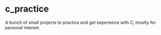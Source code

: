 # c_practice

A bunch of small projects to practice and get experience with C,
mostly for personal interest.
